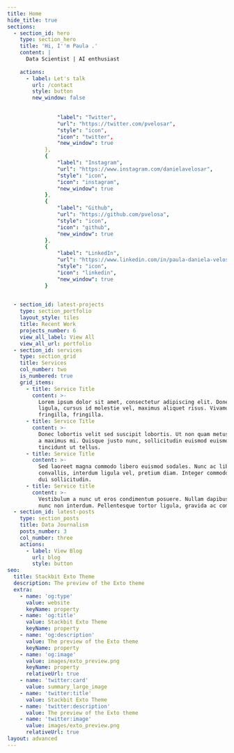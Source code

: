 ```yaml
---
title: Home
hide_title: true
sections:
  - section_id: hero
    type: section_hero
    title: 'Hi, I''m Paula .'
    content: |
      Data Scientist | AI enthusiast 
      
    actions:
      - label: Let's talk
        url: /contact
        style: button
        new_window: false
    
     
                "label": "Twitter",
                "url": "https://twitter.com/pvelosar",
                "style": "icon",
                "icon": "twitter",
                "new_window": true
            },
            {
                "label": "Instagram",
                "url": "https://www.instagram.com/danielavelosar",
                "style": "icon",
                "icon": "instagram",
                "new_window": true
            },
            {
                "label": "Github",
                "url": "https://github.com/pvelosa",
                "style": "icon",
                "icon": "github",
                "new_window": true
            },
            {
                "label": "LinkedIn",
                "url": "https://www.linkedin.com/in/paula-daniela-velosa-romero-4392821ab/",
                "style": "icon",
                "icon": "linkedin",
                "new_window": true
            }  
    

  - section_id: latest-projects
    type: section_portfolio
    layout_style: tiles
    title: Recent Work
    projects_number: 6
    view_all_label: View All
    view_all_url: portfolio
  - section_id: services
    type: section_grid
    title: Services
    col_number: two
    is_numbered: true
    grid_items:
      - title: Service Title
        content: >-
          Lorem ipsum dolor sit amet, consectetur adipiscing elit. Donec nisl
          ligula, cursus id molestie vel, maximus aliquet risus. Vivamus in nibh
          fringilla, fringilla.
      - title: Service Title
        content: >-
          Donec lobortis velit sed suscipit lobortis. Ut non quam metus. Nullam
          a maximus mi. Quisque justo nunc, sollicitudin euismod euismod at,
          tincidunt ut tellus.
      - title: Service Title
        content: >-
          Sed laoreet magna commodo libero euismod sodales. Nunc ac libero
          convallis, interdum ligula vel, pretium diam. Integer commodo sem at
          dui sollicitudin.
      - title: Service title
        content: >-
          Vestibulum a nunc ut eros condimentum posuere. Nullam dapibus quis
          nunc non interdum. Pellentesque tortor ligula, gravida ac commodo eu.
  - section_id: latest-posts
    type: section_posts
    title: Data Journalism
    posts_number: 3
    col_number: three
    actions:
      - label: View Blog
        url: blog
        style: button
seo:
  title: Stackbit Exto Theme
  description: The preview of the Exto theme
  extra:
    - name: 'og:type'
      value: website
      keyName: property
    - name: 'og:title'
      value: Stackbit Exto Theme
      keyName: property
    - name: 'og:description'
      value: The preview of the Exto theme
      keyName: property
    - name: 'og:image'
      value: images/exto_preview.png
      keyName: property
      relativeUrl: true
    - name: 'twitter:card'
      value: summary_large_image
    - name: 'twitter:title'
      value: Stackbit Exto Theme
    - name: 'twitter:description'
      value: The preview of the Exto theme
    - name: 'twitter:image'
      value: images/exto_preview.png
      relativeUrl: true
layout: advanced
---
```

